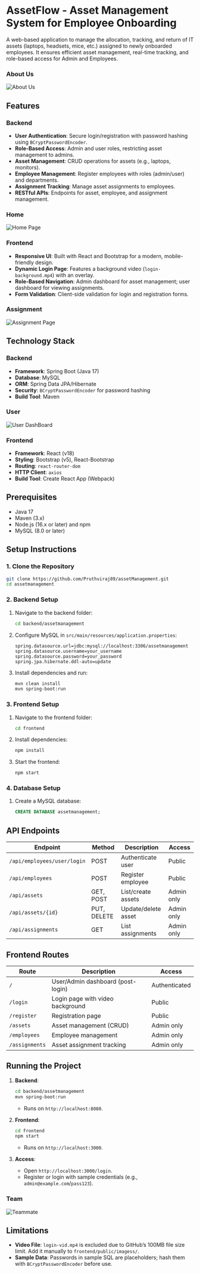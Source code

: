 # AssetFlow - Asset Management System for Employee Onboarding

A web-based application to manage the allocation, tracking, and return of IT assets (laptops,
headsets, mice, etc.) assigned to newly onboarded employees. It ensures efficient asset
management, real-time tracking, and role-based access for Admin and Employees.

### About Us
![About Us](images/aboutA.png)


## Features

### Backend
- **User Authentication**: Secure login/registration with password hashing using `BCryptPasswordEncoder`.
- **Role-Based Access**: Admin and user roles, restricting asset management to admins.
- **Asset Management**: CRUD operations for assets (e.g., laptops, monitors).
- **Employee Management**: Register employees with roles (admin/user) and departments.
- **Assignment Tracking**: Manage asset assignments to employees.
- **RESTful APIs**: Endpoints for asset, employee, and assignment management.

### Home
![Home Page](images/Home.png)

### Frontend
- **Responsive UI**: Built with React and Bootstrap for a modern, mobile-friendly design.
- **Dynamic Login Page**: Features a background video (`login-background.mp4`) with an overlay.
- **Role-Based Navigation**: Admin dashboard for asset management; user dashboard for viewing assignments.
- **Form Validation**: Client-side validation for login and registration forms.


### Assignment
![Assignment Page](images/assignment.png)


## Technology Stack

### Backend
- **Framework**: Spring Boot (Java 17)
- **Database**: MySQL
- **ORM**: Spring Data JPA/Hibernate
- **Security**: `BCryptPasswordEncoder` for password hashing
- **Build Tool**: Maven

### User
![User DashBoard](images/userDashboard.png)


### Frontend
- **Framework**: React (v18)
- **Styling**: Bootstrap (v5), React-Bootstrap
- **Routing**: `react-router-dom`
- **HTTP Client**: `axios`
- **Build Tool**: Create React App (Webpack)

## Prerequisites
- Java 17
- Maven (3.x)
- Node.js (16.x or later) and npm
- MySQL (8.0 or later)

## Setup Instructions

### 1. Clone the Repository
```bash
git clone https://github.com/Pruthviraj89/assetManagement.git
cd assetmanagement
```

### 2. Backend Setup
1. Navigate to the backend folder:
   ```bash
   cd backend/assetmanagement
   ```
2. Configure MySQL in `src/main/resources/application.properties`:
   ```properties
   spring.datasource.url=jdbc:mysql://localhost:3306/assetmanagement
   spring.datasource.username=your_username
   spring.datasource.password=your_password
   spring.jpa.hibernate.ddl-auto=update
   ```
3. Install dependencies and run:
   ```bash
   mvn clean install
   mvn spring-boot:run
   ```

### 3. Frontend Setup
1. Navigate to the frontend folder:
   ```bash
   cd frontend
   ```
2. Install dependencies:
   ```bash
   npm install
   ```
4. Start the frontend:
   ```bash
   npm start
   ```

### 4. Database Setup
1. Create a MySQL database:
   ```sql
   CREATE DATABASE assetmanagement;
   ```

## API Endpoints

| Endpoint                | Method | Description                     | Access       |
|-------------------------|--------|---------------------------------|--------------|
| `/api/employees/user/login` | POST   | Authenticate user               | Public       |
| `/api/employees`        | POST   | Register employee               | Public       |
| `/api/assets`           | GET, POST | List/create assets           | Admin only   |
| `/api/assets/{id}`      | PUT, DELETE | Update/delete asset        | Admin only   |
| `/api/assignments`      | GET    | List assignments                | Admin only   |



## Frontend Routes

| Route        | Description                     | Access         |
|--------------|---------------------------------|----------------|
| `/`          | User/Admin dashboard (post-login) | Authenticated |
| `/login`     | Login page with video background | Public        |
| `/register`  | Registration page               | Public        |
| `/assets`    | Asset management (CRUD)         | Admin only    |
| `/employees` | Employee management             | Admin only    |
| `/assignments` | Asset assignment tracking     | Admin only    |

## Running the Project

1. **Backend**:
   ```bash
   cd backend/assetmanagement
   mvn spring-boot:run
   ```
   - Runs on `http://localhost:8080`.

2. **Frontend**:
   ```bash
   cd frontend
   npm start
   ```
   - Runs on `http://localhost:3000`.

3. **Access**:
   - Open `http://localhost:3000/login`.
   - Register or login with sample credentials (e.g., `admin@example.com`/`pass123`).

### Team
![Teammate](images/aboutB.png)


## Limitations

- **Video File**: `login-vid.mp4` is excluded due to GitHub’s 100MB file size limit. Add it manually to `frontend/public/imagess/`.
- **Sample Data**: Passwords in sample SQL are placeholders; hash them with `BCryptPasswordEncoder` before use.
